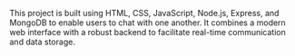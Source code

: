 This project is built using HTML, CSS, JavaScript, Node.js, Express, and MongoDB to enable users to chat with one another. It combines a modern web interface with a robust backend to facilitate real-time communication and data storage.
